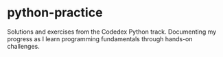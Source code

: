 # python-practice
Solutions and exercises from the Codedex Python track. Documenting my progress as I learn programming fundamentals through hands-on challenges.
